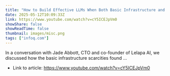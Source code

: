 ```yaml
---
title: "How to Build Effective LLMs When Both Basic Infrastructure and Model Training Data Are Lacking"
date: 2025-05-12T10:09:33Z
link: https://www.youtube.com/watch?v=cY5ICEJpVm0
showShare: false
showReadTime: false
thumbnail: images/misc.png
tags: ["infoq.com"]
---
```

In a conversation with Jade Abbott, CTO and co-founder of Lelapa AI, we discussed how the basic infrastructure scarcities found ...

- Link to article: https://www.youtube.com/watch?v=cY5ICEJpVm0